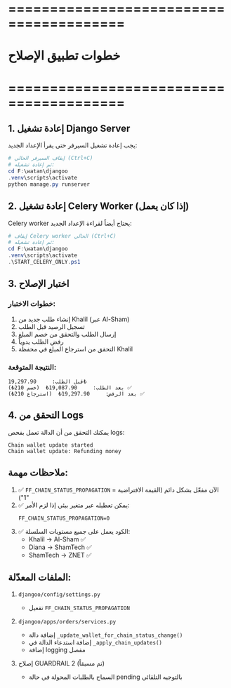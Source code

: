 # ========================================
# خطوات تطبيق الإصلاح
# ========================================

## 1. إعادة تشغيل Django Server
يجب إعادة تشغيل السيرفر حتى يقرأ الإعداد الجديد:

```powershell
# إيقاف السيرفر الحالي (Ctrl+C)
# ثم إعادة تشغيله:
cd F:\watan\djangoo
.venv\scripts\activate
python manage.py runserver
```

## 2. إعادة تشغيل Celery Worker (إذا كان يعمل)
Celery worker يحتاج أيضاً لقراءة الإعداد الجديد:

```powershell
# إيقاف Celery worker الحالي (Ctrl+C)
# ثم إعادة تشغيله:
cd F:\watan\djangoo
.venv\scripts\activate
.\START_CELERY_ONLY.ps1
```

## 3. اختبار الإصلاح

### خطوات الاختبار:
1. إنشاء طلب جديد من Khalil (عبر Al-Sham)
2. تسجيل الرصيد قبل الطلب
3. إرسال الطلب والتحقق من خصم المبلغ
4. رفض الطلب يدوياً
5. التحقق من استرجاع المبلغ في محفظة Khalil

### النتيجة المتوقعة:
```
قبل الطلب:     19,297.90₺
بعد الطلب:     19,087.90₺  (خصم 210₺) ✅
بعد الرفض:     19,297.90₺  (استرجاع 210₺) ✅
```

## 4. التحقق من Logs

يمكنك التحقق من أن الدالة تعمل بفحص logs:

```
Chain wallet update started
Chain wallet update: Refunding money
```

## ملاحظات مهمة:

1. ✅ `FF_CHAIN_STATUS_PROPAGATION` الآن مفعّل بشكل دائم (القيمة الافتراضية = "1")
2. ✅ يمكن تعطيله عبر متغير بيئي إذا لزم الأمر:
   ```
   FF_CHAIN_STATUS_PROPAGATION=0
   ```
3. ✅ الكود يعمل على جميع مستويات السلسلة:
   - Khalil → Al-Sham ✅
   - Diana → ShamTech ✅
   - ShamTech → ZNET ✅

## الملفات المعدّلة:

1. `djangoo/config/settings.py`
   - تفعيل `FF_CHAIN_STATUS_PROPAGATION`

2. `djangoo/apps/orders/services.py`
   - إضافة دالة `_update_wallet_for_chain_status_change()`
   - إضافة استدعاء الدالة في `_apply_chain_updates()`
   - إضافة logging مفصل

3. إصلاح GUARDRAIL 2 (تم مسبقاً)
   - السماح بالطلبات المحولة في حالة pending بالتوجيه التلقائي
